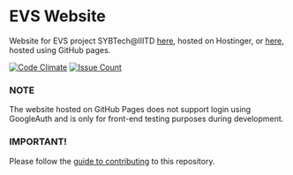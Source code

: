 # EVS Website  
Website for EVS project SYBTech@IIITD [here](http://evs123.esy.es), hosted on Hostinger, or [here](http://divayprakash.github.io/evs-website), hosted using GitHub pages.

[![Code Climate](https://codeclimate.com/github/divayprakash/evs-website/badges/gpa.svg)](https://codeclimate.com/github/divayprakash/evs-website) [![Issue Count](https://codeclimate.com/github/divayprakash/evs-website/badges/issue_count.svg)](https://codeclimate.com/github/divayprakash/evs-website)

### NOTE
The website hosted on GitHub Pages does not support login using GoogleAuth and is only for front-end testing purposes during development.  

### IMPORTANT!  
Please follow the [guide to contributing](https://github.com/divayprakash/evs-website/blob/master/CONTRIBUTING.md) to this repository.
